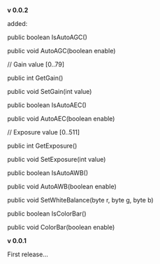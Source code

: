 **v 0.0.2**

added:

public boolean IsAutoAGC()

public void AutoAGC(boolean enable)

// Gain value [0..79]

public int GetGain()

public void SetGain(int value)

public boolean IsAutoAEC()

public void AutoAEC(boolean enable)

// Exposure value [0..511]

public int GetExposure()

public void SetExposure(int value)

public boolean IsAutoAWB()

public void AutoAWB(boolean enable)

public void SetWhiteBalance(byte r, byte g, byte b)

public boolean IsColorBar()

public void ColorBar(boolean enable)



**v 0.0.1**

First release...